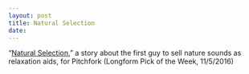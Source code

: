 ```yaml
---
layout: post
title: Natural Selection
date:
---
```


“[Natural Selection](https://pitchfork.com/features/cover-story/reader/natural-selection/),” a story about the first guy to sell nature sounds as relaxation aids, for Pitchfork (Longform Pick of the Week, 11/5/2016)
